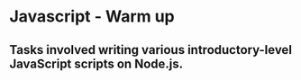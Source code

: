 # Javascript - Warm up
## Tasks involved writing various introductory-level JavaScript scripts on Node.js.
